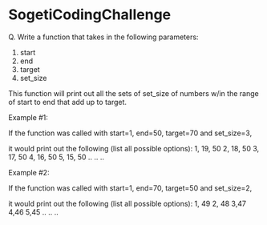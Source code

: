 # SogetiCodingChallenge

Q. Write a function that takes in the following parameters:
1.  start
2.  end
3.  target
4.  set_size
 
This function will print out all the sets of set_size of numbers w/in the range of start to end that add up to target. 
 
Example #1:
 
If the function was called with start=1, end=50, target=70 and set_size=3,
 
it would print out the following (list all possible options):
1, 19, 50
2, 18, 50
3, 17, 50
4, 16, 50
5, 15, 50
..
..
..
 
Example #2:
 
If the function was called with start=1, end=70, target=50 and set_size=2,
 
it would print out the following (list all possible options):
1, 49
2, 48
3,47
4,46
5,45
..
..
..
